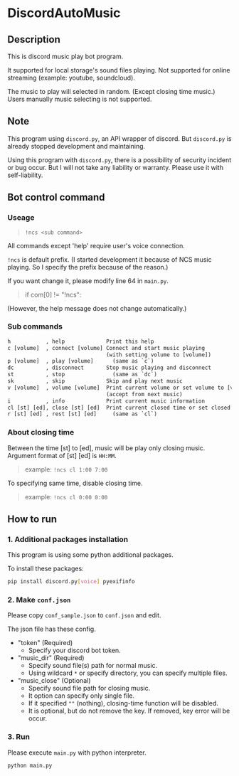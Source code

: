 # DiscordAutoMusic

## Description

This is discord music play bot program.

It supported for local storage's sound files playing.
Not supported for online streaming (example: youtube, soundcloud).

The music to play will selected in random. (Except closing time music.)
Users manually music selecting is not supported.

## Note

This program using `discord.py`, an API wrapper of discord.
But `discord.py` is already stopped development and maintaining.

Using this program with `discord.py`, there is a possibility of security incident or bug occur.
But I will not take any liability or warranty.
Please use it with self-liability.

## Bot control command

### Useage

> `!ncs <sub command>`

All commands except 'help' require user's voice connection.

`!ncs` is default prefix. (I started development it because of NCS music playing. So I specify the prefix because of the reason.)

If you want change it, please modify line 64 in `main.py`.

> if com[0] != "!ncs":

(However, the help message does not change automatically.)

### Sub commands

```txt
h           , help             Print this help
c [volume]  , connect [volume] Connect and start music playing
                               (with setting volume to [volume])
p [volume]  , play [volume]      (same as `c`)
dc          , disconnect       Stop music playing and disconnect
st          , stop               (same as `dc`)
sk          , skip             Skip and play next music
v [volume]  , volume [volume]  Print current volume or set volume to [volume]
                               (accept from next music)
i           , info             Print current music information
cl [st] [ed], close [st] [ed]  Print current closed time or set closed time
r [st] [ed] , rest [st] [ed]     (same as `cl`)
```

### About closing time

Between the time [st] to [ed], music will be play only closing music.
Argument format of [st] [ed] is `HH:MM`.

> example: `!ncs cl 1:00 7:00`

To specifying same time, disable closing time.

> example: `!ncs cl 0:00 0:00`

## How to run

### 1. Additional packages installation

This program is using some python additional packages.

To install these packages:

```sh
pip install discord.py[voice] pyexifinfo
```

### 2. Make `conf.json`

Please copy `conf_sample.json` to `conf.json` and edit.

The json file has these config.

* "token" (Required)
  * Specify your discord bot token.
* "music_dir" (Required)
  * Specify sound file(s) path for normal music.
  * Using wildcard `*` or specify directory, you can specify multiple files.
* "music_close" (Optional)
  * Specify sound file path for closing music.
  * It option can specify only single file.
  * If it specified `""` (nothing), closing-time function will be disabled.
  * It is optional, but do not remove the key. If removed, key error will be occur.

### 3. Run

Please execute `main.py` with python interpreter.

```sh
python main.py
```
